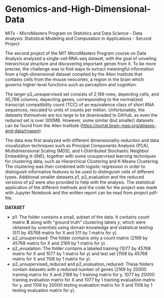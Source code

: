 # Genomics-and-High-Dimensional-Data
MITx - MicroMasters Program on Statistics and Data Science - Data Analysis: Statistical Modeling and Computation in Applications - Second Project

The second project of the MIT MicroMasters Program course on Data Analysis analyzed a single-cell RNA-seq dataset, with the goal of unveiling
hierarchical structure and discovering important genes from it. To be more precise, the challenge was to find ways to extract meaningful information from a high-dimensional dataset compiled by the Allen Institute that contains cells from the mouse neocortex, a region in the brain which governs higher-level functions such as perception and cognition.

The larger p2_unsupervised set consists of 2,169 rows, depecting cells, and 45,768 columns, depecting genes, corresponding to the normalized transcript compatibility count (TCC) of an equivalence class of short RNA sequences, rescaled to units of counts per million. Unfortunately, the datasets themselves are too large to be downloaded to GitHub, as even the reduced set is over 300MB. However, some similar (but smaller) datasets can be found from the Allen Institute (https://portal.brain-map.org/atlases-and-data/rnaseq).

The data was first analyzed with different dimensionality reduction and data visualization techniques such as Principal Components Analysis (PCA), Multidimensional Scaling (MDS), and t-Distributed Stochastic Neighbor Embedding (t-SNE), together with some unsupervised learning techniques for clustering data, such as Hierarchical Clustering and K-Means Clustering. The clustering was then combined with logistic regression in order to distinguish informative features to be used to distinguish cells of different types. Additional smaller datasets p1, p2_evaluation and the reduced versions of p2 were also provided to help with the analysis. The statistical application of the different methods and the code for the project was made with Jupyter Notebook and the written report can be read from project pdf-file.


**DATASET**

  - p1: The folder contains a small, subset of the data. It contains count matrix **X** along with "ground truth" clustering labels _y_, which were obtained
  by scientists using domain knowledge and statistical testing (511 by 45768 matrix for X and 511 by 1 matrix for y).
  - p2_unsupervised: The folder contains only a count matrix (2169 by 45768 matrix for X and 2169 by 1 matrix for y).
  - p2_evualation: The folder contains a labeled training (1077 by 45768 matrix for X and 1077 by 1 matrix for y) and test set (1108 by 45768 matrix for X and 1108 by 1 matrix for y). 
  - p2_unsupervised_reduced and p2_evaluation_reduced: These folders contain datasets with a reduced number of genes (2169 by 20000 training matrix for X and 2169 by 1 training matrix for y, 1077 by 20000 training evaluation matrix for X and 1077 by 1 training evaluation matrix for y, and 1108 by 20000 testing evaluation matrix for X and 1108 by 1 testing evaluation matrix for y).
 

  
